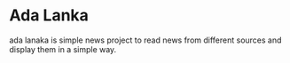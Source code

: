 # Ada Lanka

ada lanaka is simple news project to read news from different sources and display them in a simple way.